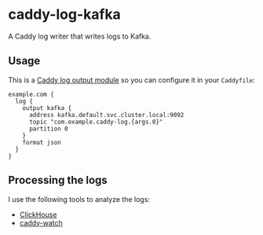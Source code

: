 # caddy-log-kafka

A Caddy log writer that writes logs to Kafka.

## Usage

This is a [Caddy log output module](https://caddyserver.com/docs/caddyfile/directives/log) so you can configure it in your `Caddyfile`:


```
example.com {
  log {
    output kafka {
      address kafka.default.svc.cluster.local:9092
      topic "com.example.caddy-log.{args.0}"
      partition 0
    }
    format json
  }
}
```

## Processing the logs

I use the following tools to analyze the logs:

- [ClickHouse](https://github.com/losfair/ops/blob/main/sqlscript/caddy_log_clickhouse.sql)
- [caddy-watch](https://github.com/losfair/caddy-watch)
